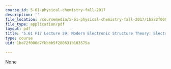 ```yaml
---
course_id: 5-61-physical-chemistry-fall-2017
description: ''
file_location: /coursemedia/5-61-physical-chemistry-fall-2017/1ba72f000d7fbbbb5f280631b183575a_MIT5_61F17_lec29.pdf
file_type: application/pdf
layout: pdf
title: '5.61 F17 Lecture 29: Modern Electronic Structure Theory: Electron Correlation'
type: course
uid: 1ba72f000d7fbbbb5f280631b183575a

---
```

None